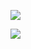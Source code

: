 ![](https://photos.google.com/lr/photo/ABbEI9SSwKuahnzLderixyZ5eg6yuNuXcEOlOPW_tiI5Zr6abcls99QHtHdw8blSiJg1VtNJlG3zITRqI5fESVB1a0WAHHWb3A.png)


![](https://gitee.com/harzva/my_INSTALL/raw/master/my_image/picgo/20221024224220.png)
